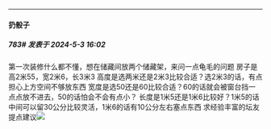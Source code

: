 ﻿
*****

####  扔骰子  
##### 783#       发表于 2024-5-3 16:02

第一次装修什么都不懂，想在储藏间放两个储藏架，来问一点龟毛的问题
房子是高2米55，宽2米6，长3米3
高度是选两米还是2米3比较合适？选2米3的话，有点担心上方空间不够放东西
宽度是选50还是60比较合适？60的话就会被窗台挡一点点放不进去，50的话怕会不会有点小？
长度是1米5还是1米6比较好？1米5的话中间可以留30公分比较灵活，1米6的话有10公分左右塞点东西
求经验丰富的坛友提点建议<img src="https://static.saraba1st.com/image/smiley/face2017/075.png" referrerpolicy="no-referrer">

